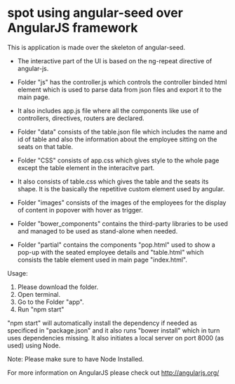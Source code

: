 # spot using angular-seed over AngularJS framework

This is application is made over the skeleton of angular-seed.

- The interactive part of the UI is based on the ng-repeat directive of angular-js. 

- Folder "js" has the controller.js which controls the controller binded html element 
which is used to parse data from json files and export it to the main page.

- It also includes app.js file where all the components like use of controllers, directives, routers are declared.

- Folder "data" consists of the table.json file which includes the name and id of table and also the information about the employee sitting on the seats on that table.

- Folder "CSS" consists of app.css which gives style to the whole page except the table element in the interacitve part.

- It also consists of table.css which gives the table and the seats its shape. It is the basically the repetitive custom element used by angular.

- Folder "images" consists of the images of the employees for the display of content in popover with hover as trigger.

- Folder "bower_components" contains the third-party libraries to be used and managed to be used as stand-alone when needed.

- Folder "partial" contains the components "pop.html" used to show a pop-up with the seated employee details and "table.html" which consists the table element used in main page "index.html".

Usage: 
1. Please download the folder.
2. Open terminal.
3. Go to the Folder "app".
4. Run "npm start"

"npm start" will automatically install the dependency if needed as specificed in "package.json" and it also runs "bower install" which in turn uses dependencies missing. It also initiates a local server on port 8000 (as used) using Node.

Note: Please make sure to have Node Installed.


For more information on AngularJS please check out http://angularjs.org/

[git]: http://git-scm.com/
[bower]: http://bower.io
[npm]: https://www.npmjs.org/
[node]: http://nodejs.org
[protractor]: https://github.com/angular/protractor
[jasmine]: http://jasmine.github.io
[karma]: http://karma-runner.github.io
[travis]: https://travis-ci.org/
[http-server]: https://github.com/nodeapps/http-server
